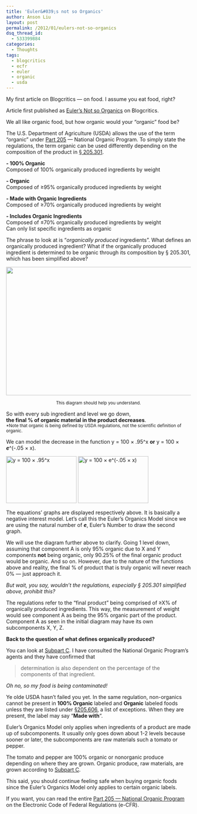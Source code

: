 ```yaml
---
title: 'Euler&#039;s not so Organics'
author: Anson Liu
layout: post
permalink: /2012/01/eulers-not-so-organics
dsq_thread_id:
  - 533399884
categories:
  - Thoughts
tags:
  - blogcritics
  - ecfr
  - euler
  - organic
  - usda
---
```

My first article on Blogcritics — on food. I assume you eat food, right?

Article first published as [Euler&#8217;s Not so Organics][1] on Blogcritics.

We all like organic food, but how organic would your &#8220;organic&#8221; food be?

The U.S. Department of Agriculture (USDA) allows the use of the term &#8220;organic&#8221; under <a href="http://ecfr.gpoaccess.gov/cgi/t/text/text-idx?c=ecfr&#038;sid=3f34f4c22f9aa8e6d9864cc2683cea02&#038;tpl=/ecfrbrowse/Title07/7cfr205_main_02.tpl" target="_blank">Part 205</a> &#8212; National Organic Program. To simply state the regulations, the term organic can be used differently depending on the composition of the product in <a href="http://ecfr.gpoaccess.gov/cgi/t/text/text-idx?c=ecfr&#038;sid=8fe7350d7512f34f83f47826793c6339&#038;rgn=div8&#038;view=text&#038;node=7:3.1.1.9.32.4.354.2&#038;idno=7" target="_blank">§ 205.301</a>.

**- 100% Organic**  
Composed of 100% organically produced ingredients by weight

**- Organic**  
Composed of ≥95% organically produced ingredients by weight

**- Made with Organic Ingredients**  
Composed of ≥70% organically produced ingredients by weight

**- Includes Organic Ingredients**  
Composed of ≤70% organically produced ingredients by weight  
Can only list specific ingredients as organic

The phrase to look at is &#8220;*organically produced* ingredients&#8221;. What defines an organically produced ingredient? <!--more-->What if the organically produced ingredient is determined to be organic through its composition by § 205.301, which has been simplified above?

[<img class="aligncenter size-full wp-image-1274" title="Detail" src="https://ansonliu.com/wp-content/uploads/2012/01/diagram.png" alt="" width="550" height="350" />][2]

<center>
  <small>This diagram should help you understand.</small>
</center>

  
So with every sub ingredient and level we go down,  
**the final % of organic material in the product decreases**.  
<small>*Note that organic is being defined by USDA regulations, not the scientific definition of organic.</small>

We can model the decrease in the function y = 100 × .95^x **or** y = 100 × ***e***^(-.05 × x).

[<img class="alignnone size-full wp-image-1275" title="y = 100 × .95^x" src="https://ansonliu.com/wp-content/uploads/2012/01/GRAPH-USING-POWER-OF-X.jpg" alt="y = 100 × .95^x" width="192" height="128" />][3] [<img class="alignnone size-full wp-image-1276" title="y = 100 × e^(-.05 × x)" src="https://ansonliu.com/wp-content/uploads/2012/01/GRAPH-WITH-E.jpg" alt="y = 100 × e^(-.05 × x)" width="192" height="128" />][4]

The equations&#8217; graphs are displayed respectively above. It is basically a negative interest model. Let&#8217;s call this the Euler&#8217;s Organics Model since we are using the natural number of ***e***, Euler&#8217;s Number to draw the second graph.

We will use the diagram further above to clarify. Going 1 level down, assuming that component A is only 95% organic due to X and Y components **not** being organic, only 90.25% of the final organic product would be organic. And so on. However, due to the nature of the functions above and reality, the final % of product that is truly organic will never reach 0% &#8212; just approach it.

*But wait, you say, wouldn&#8217;t the regulations, especially § 205.301 simplified above, prohibit this?*

The regulations refer to the &#8220;final product&#8221; being comprised of ≥X% of organically produced ingredients. This way, the measurement of weight would see component A as being the 95% organic part of the product. Component A as seen in the initial diagram may have its own subcomponents X, Y, Z.

**Back to the question of what defines organically produced?**

You can look at <a href="http://ecfr.gpoaccess.gov/cgi/t/text/text-idx?c=ecfr&#038;sid=8fe7350d7512f34f83f47826793c6339&#038;rgn=div8&#038;view=text&#038;node=7:3.1.1.9.32.3.354.1&#038;idno=7" target="_blank">Subpart C</a>. I have consulted the National Organic Program&#8217;s agents and they have confirmed that

> determination is also dependent on the percentage of the components of that ingredient.

*Oh no, so my food is being contaminated!*

Ye olde USDA hasn&#8217;t failed you yet. In the same regulation, non-organics cannot be present in **100% Organic** labeled and **Organic** labeled foods unless they are listed under [§205.606][5], a list of exceptions. When they are present, the label may say &#8220;**Made with**&#8220;.

Euler&#8217;s Organics Model only applies when ingredients of a product are made up of subcomponents. It usually only goes down about 1-2 levels because sooner or later, the subcomponents are raw materials such a tomato or pepper.

The tomato and pepper are 100% organic or nonorganic produce depending on where they are grown. Organic produce, raw materials, are grown according to <a href="http://ecfr.gpoaccess.gov/cgi/t/text/text-idx?c=ecfr&#038;sid=4c1fa926de0115da7071adf7f998c1ce&#038;rgn=div6&#038;view=text&#038;node=7:3.1.1.9.32.3&#038;idno=7" target="_blank">Subpart C</a>.

This said, you should continue feeling safe when buying organic foods since the Euler&#8217;s Organics Model only applies to certain organic labels.

If you want, you can read the entire <a href="http://ecfr.gpoaccess.gov/cgi/t/text/text-idx?c=ecfr&#038;sid=33fcbfcfd4b53c27330afa091d72c67a&#038;rgn=div5&#038;view=text&#038;node=7:3.1.1.9.32&#038;idno=7" target="_blank">Part 205 &#8212; National Organic Program</a> on the Electronic Code of Federal Regulations (e-CFR).

 [1]: http://blogcritics.org/tastes/article/eulers-not-so-organics/
 [2]: https://ansonliu.com/wp-content/uploads/2012/01/diagram.png
 [3]: https://ansonliu.com/wp-content/uploads/2012/01/GRAPH-USING-POWER-OF-X.jpg
 [4]: https://ansonliu.com/wp-content/uploads/2012/01/GRAPH-WITH-E.jpg
 [5]: http://ecfr.gpoaccess.gov/cgi/t/text/text-idx?c=ecfr&sid=0d4b6fb35586a02f64cf4a3e9527e8b9&rgn=div8&view=text&node=7:3.1.1.9.32.7.354.7&idno=7